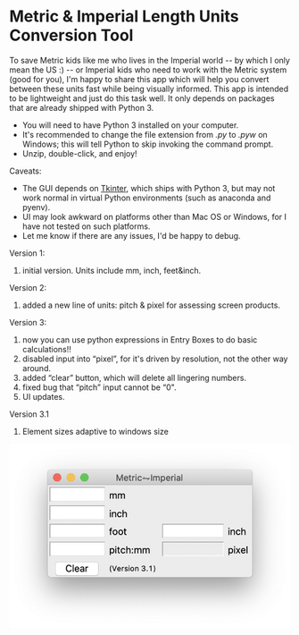# Metric & Imperial Length Units Conversion Tool
To save Metric kids like me who lives in the Imperial world -- by which I only mean the US :) -- or Imperial kids who need to work with the Metric system (good for you), I'm happy to share this app which will help you convert between these units fast while being visually informed. This app is intended to be lightweight and just do this task well. It only depends on packages that are already shipped with Python 3. 

* You will need to have Python 3 installed on your computer.
* It's recommended to change the file extension from *.py* to *.pyw* on Windows; this will tell Python to skip invoking the command prompt.
* Unzip, double-click, and enjoy!

Caveats:
* The GUI depends on [Tkinter](https://docs.python.org/3/library/tkinter.html), which ships with Python 3, but may not work normal in virtual Python environments (such as anaconda and pyenv).
* UI may look awkward on platforms other than Mac OS or Windows, for I have not tested on such platforms.
* Let me know if there are any issues, I'd be happy to debug.

Version 1:
1. initial version. Units include mm, inch, feet&inch.

Version 2:
1. added a new line of units: pitch & pixel for assessing screen products. 

Version 3:
1. now you can use python expressions in Entry Boxes to do basic calculations!!
2. disabled input into “pixel”, for it's driven by resolution, not the other way around.
3. added “clear” button, which will delete all lingering numbers.
4. fixed bug that “pitch” input cannot be “0".
5. UI updates.

Version 3.1
1. Element sizes adaptive to windows size

![](/ScreenshotMacV3.1.png)
